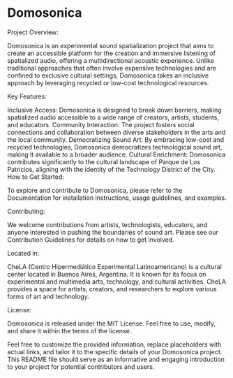 # Domosonica

Project Overview:

Domosonica is an experimental sound spatialization project that aims to create an accessible platform for the creation and immersive listening of spatialized audio, offering a multidirectional acoustic experience. Unlike traditional approaches that often involve expensive technologies and are confined to exclusive cultural settings, Domosonica takes an inclusive approach by leveraging recycled or low-cost technological resources.

Key Features:

Inclusive Access: Domosonica is designed to break down barriers, making spatialized audio accessible to a wide range of creators, artists, students, and educators.
Community Interaction: The project fosters social connections and collaboration between diverse stakeholders in the arts and the local community.
Democratizing Sound Art: By embracing low-cost and recycled technologies, Domosonica democratizes technological sound art, making it available to a broader audience.
Cultural Enrichment: Domosonica contributes significantly to the cultural landscape of Parque de Los Patricios, aligning with the identity of the Technology District of the City.
How to Get Started:

To explore and contribute to Domosonica, please refer to the Documentation for installation instructions, usage guidelines, and examples.

Contributing:

We welcome contributions from artists, technologists, educators, and anyone interested in pushing the boundaries of sound art. Please see our Contribution Guidelines for details on how to get involved.

Located in:

CheLA (Centro Hipermediático Experimental Latinoamericano) is a cultural center located in Buenos Aires, Argentina. It is known for its focus on experimental and multimedia arts, technology, and cultural activities. CheLA provides a space for artists, creators, and researchers to explore various forms of art and technology.

License:

Domosonica is released under the MIT License. Feel free to use, modify, and share it within the terms of the license.

Feel free to customize the provided information, replace placeholders with actual links, and tailor it to the specific details of your Domosonica project. This README file should serve as an informative and engaging introduction to your project for potential contributors and users.
